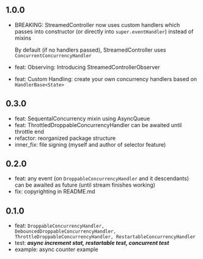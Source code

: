 ## 1.0.0
* BREAKING: StreamedController now uses custom handlers which passes into constructor (or directly into `super.eventHandler`) instead of mixins

  By default (if no handlers passed), StreamedController uses `ConcurrentConcurrencyHandler`
* feat: Observing: Introducing StreamedControllerObserver
* feat: Custom Handling: create your own concurrency handlers based on `HandlerBase<State>`

## 0.3.0
* feat: SequentalConcurrency mixin using AsyncQueue
* feat: ThrottledDroppableConcurrencyHandler can be awaited until throttle end
* refactor: reorganized package structure
* inner_fix: file signing (myself and author of selector feature)

## 0.2.0

* feat: any event (on ```DroppableConcurrencyHandler``` and it descendants) can be awaited as future (until stream finishes working)
* fix: copyrighting in README.md

## 0.1.0

* feat: ```DroppableConcurrencyHandler, DebouncedDroppableConcurrencyHandler, ThrottleDroppableConcurrencyHandler, RestartableConcurrencyHandler```
* test: ***async increment stat, restartable test, concurrent test***
* example: async counter example
